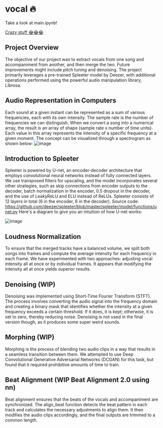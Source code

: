 # vocal 🔥

Take a look at main.ipynb!

[Crazy stuff 😂😂😂](https://drive.google.com/drive/folders/1qT_LYAhEFsYtYO2LZs5oxVIHGcDWFwfM?usp=sharing)

## Project Overview
The objective of our project was to extract vocals from one song and accompaniment from another, and then merge the two. Future improvements might include pitch tuning and denoising. The project primarily leverages a pre-trained Spleeter model by Deezer, with additional operations performed using the powerful audio manipulation library, Librosa.

## Audio Representation in Computers
Each sound at a given instant can be represented as a sum of various frequencies, each with its own intensity. The sample rate is the number of frequencies we can distinguish. When we convert a song into a numerical array, the result is an array of shape (sample rate x number of time units). Each value in this array represents the intensity of a specific frequency at a given moment. The concept can be visualized through a spectrogram as shown below:
![image](https://github.com/songs-merger/ml-experiments/assets/78561567/01239647-807e-4cf3-a94c-e7eaf6288dac)


## Introduction to Spleeter
Spleeter is powered by U-net, an encoder-decoder architecture that employs convolutional neural networks instead of fully connected layers. We use transposed filters for upscaling, and the model incorporates several other strategies, such as skip connections from encoder outputs to the decoder, batch normalization in the encoder, 0.5 dropout in the decoder, and the use of LeakyReLU and ELU instead of ReLUs. Spleeter consists of 12 layers in total (6 in the encoder, 6 in the decoder).
Source code: https://github.com/deezer/spleeter/blob/master/spleeter/model/functions/unet.py
Here's a diagram to give you an intuition of how U-net works:

![image](https://github.com/songs-merger/ml-experiments/assets/78561567/8926c0d9-4c0f-42f8-a27d-8a7f9dfc9c01)

## Loudness Normalization
To ensure that the merged tracks have a balanced volume, we split both songs into frames and compute the average intensity for each frequency in each frame. We have experimented with two approaches: adjusting vocal intensity all at once or by individual frames. It appears that modifying the intensity all at once yields superior results.

## Denoising (WIP)
Denoising was implemented using Short-Time Fourier Transform (STFT). The process involves converting the audio signal into the frequency domain and creating a binary mask that identifies whether the intensity at a given frequency exceeds a certain threshold. If it does, it is kept; otherwise, it is set to zero, thereby reducing noise.
Denoising is not used in the final version though, as it produces some super weird sounds.

## Morphing (WIP)
Morphing is the process of blending two audio clips in a way that results in a seamless transition between them. We attempted to use Deep Convolutional Generative Adversarial Networks (DCGAN) for this task, but found that it required prohibitive amounts of time to train.

## Beat Alignment (WIP Beat Alignment 2.0 using nn)
Beat alignment ensures that the beats of the vocals and accompaniment are synchronized. The align_beat function detects the beat pattern in each track and calculates the necessary adjustments to align them. It then modifies the audio clips accordingly, and the final outputs are trimmed to a common length.

